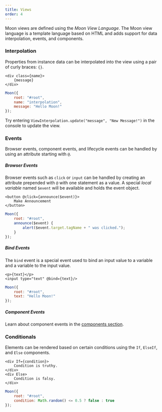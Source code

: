 ```yaml
---
title: Views
order: 4
---
```


Moon views are defined using the _Moon View Language_. The Moon view language is a template language based on HTML and adds support for data interpolation, events, and components.

### Interpolation

Properties from instance data can be interpolated into the view using a pair of curly braces: `{}`.

```mvl
<div class={name}>
	{message}
</div>
```

```js
Moon({
	root: "#root",
	name: "interpolation",
	message: "Hello Moon!"
});
```

<div id="example-view-interpolation" class="example"></div>

<script>
	var ViewInterpolation = Moon({
		root: "#example-view-interpolation",
		view: "<div class={name}>{message}</div>",
		name: "interpolation",
		message: "Hello Moon!"
	});
</script>

Try entering `ViewInterpolation.update("message", "New Message!")` in the console to update the view.

### Events

Browser events, component events, and lifecycle events can be handled by using an attribute starting with `@`.

##### Browser Events

Browser events such as `click` or `input` can be handled by creating an attribute prepended with `@` with one statement as a value. A special _local variable_ named `$event` will be available and holds the event object.

```mvl
<button @click={announce($event)}>
	Make Announcement
</button>
```

```js
Moon({
	root: "#root",
	announce($event) {
		alert($event.target.tagName + " was clicked.");
	}
});
```

<div id="example-view-browser-events" class="example"></div>

<script>
	Moon({
		root: "#example-view-browser-events",
		view: "<button @click={announce($event)}>Make Announcement</button>",
		announce($event) {
			alert($event.target.tagName + " was clicked.");
		}
	});
</script>

##### Bind Events

The `bind` event is a special event used to bind an input value to a variable and a variable to the input value.

```mvl
<p>{text}</p>
<input type="text" @bind={text}/>
```

```js
Moon({
	root: "#root",
	text: "Hello Moon!"
});
```

<div id="example-view-bind-events" class="example"></div>

<script>
Moon({
	root: "#example-view-bind-events",
	view: "<p>{text}</p><input type=\"text\" @bind={text}/>",
	text: "Hello Moon!"
});
</script>

##### Component Events

Learn about component events in the [components section](./components.html).

### Conditionals

Elements can be rendered based on certain conditions using the `If`, `ElseIf`, and `Else` components.

```mvl
<div If={condition}>
	Condition is truthy.
</div>
<div Else>
	Condition is falsy.
</div>
```

```js
Moon({
	root: "#root",
	condition: Math.random() <= 0.5 ? false : true
});
```

<div id="example-view-conditionals" class="example"></div>

<script>
	Moon({
		root: "#example-view-conditionals",
		view: "<div If={condition}>Condition is truthy.</div><div Else>Condition is falsy.</div>",
		condition: Math.random() <= 0.5 ? false : true
	});
</script>
